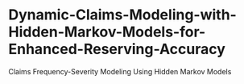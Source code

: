 # Dynamic-Claims-Modeling-with-Hidden-Markov-Models-for-Enhanced-Reserving-Accuracy
Claims Frequency-Severity Modeling Using Hidden Markov Models
